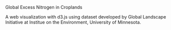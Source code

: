 Global Excess Nitrogen in Croplands

A web visualization with d3.js using dataset developed by Global Landscape Initiative at Institue on the Environment, University of Minnesota.
